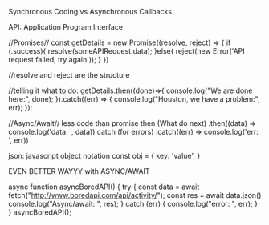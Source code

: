 Synchronous Coding vs Asynchronous
Callbacks

API: Application Program Interface

//Promises//
const getDetails = new Promise((resolve, reject) => {
  if (.success){
    resolve(someAPIRequest.data);
  }else{
    reject(new Error('API request failed, try again'));
  }
})

//resolve and reject are the structure

//telling it what to do:
getDetails.then((done)=>{
  console.log("We are done here:", done);
}).catch((err) => {
  console.log("Houston, we have a problem:", err);
});

//Async/Await//  less code than promise
then (What do next)  .then((data) => console.log('data: ', data))
catch (for errors)   .catch((err) => console.log('err: ', err))

json: javascript object notation
  const obj = {
    key: 'value',
  }

  EVEN BETTER WAYYY with ASYNC/AWAIT

  async function asyncBoredAPI() {
    try {
      const data = await fetch("http://www.boredapi.com/api/activity/");
      const res = await data.json()
      console.log("Async/await: ", res);
    } catch (err) {
      console.log("error: ", err);
    }
  }
  asyncBoredAPI();